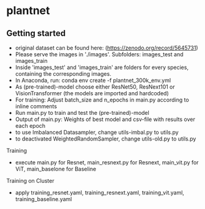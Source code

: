 # plantnet

## Getting started
- original dataset can be found here: (https://zenodo.org/record/5645731)
- Please serve the images in './images'. Subfolders: images_test and images_train
- Inside 'images_test' and 'images_train' are folders for every species, containing the corresponding images.
- In Anaconda, run: conda env create -f plantnet_300k_env.yml
- As (pre-trained)-model choose either ResNet50, ResNext101 or VisionTransformer (the models are imported and hardcoded)
- For training: Adjust batch_size and n_epochs in main.py according to inline comments
- Run main.py to train and test the (pre-trained)-model
- Output of main.py: Weights of best model and csv-file with results over each epoch
- to use Imbalanced Datasampler, change utils-imbal.py to utils.py
- to deactivated WeightedRandomSampler, change utils-old.py to utils.py

Training
- execute main.py for Resnet, main_resnext.py for Resnext, main_vit.py for ViT, main_baselone for Baseline

Training on Cluster
- apply training_resnet.yaml, training_resnext.yaml, training_vit.yaml, training_baseline.yaml
